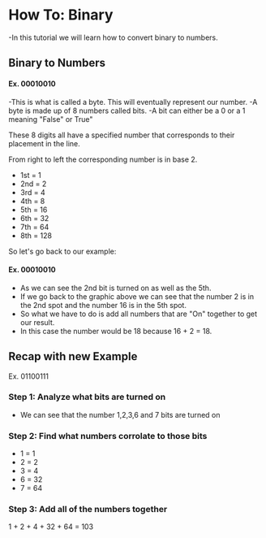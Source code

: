 # How To: Binary
-In this tutorial we will learn how to convert binary to numbers.

## Binary to Numbers


#### Ex. 00010010

-This is what is called a byte. This will eventually represent our number.
-A byte is made up of 8 numbers called bits.
-A bit can either be a 0 or a 1 meaning "False" or True"

These 8 digits all have a specified number that corresponds to their placement in the line. 

From right to left the corresponding number is in base 2.

- 1st = 1
- 2nd = 2
- 3rd = 4
- 4th = 8
- 5th = 16
- 6th = 32
- 7th = 64
- 8th = 128


So let's go back to our example:

#### Ex. 00010010

- As we can see the 2nd bit is turned on as well as the 5th.
- If we go back to the graphic above we can see that the number 2 is in the 2nd spot
and the number 16 is in the 5th spot.
- So what we have to do is add all numbers that are "On" together to get our result.
- In this case the number would be 18 because 16 + 2 = 18.

## Recap with new Example

Ex. 01100111

### Step 1: Analyze what bits are turned on
- We can see that the number 1,2,3,6 and 7 bits are turned on

### Step 2: Find what numbers corrolate to those bits
- 1 = 1
- 2 = 2
- 3 = 4
- 6 = 32
- 7 = 64
### Step 3: Add all of the numbers together

1 + 2 + 4 + 32 + 64 = 103
